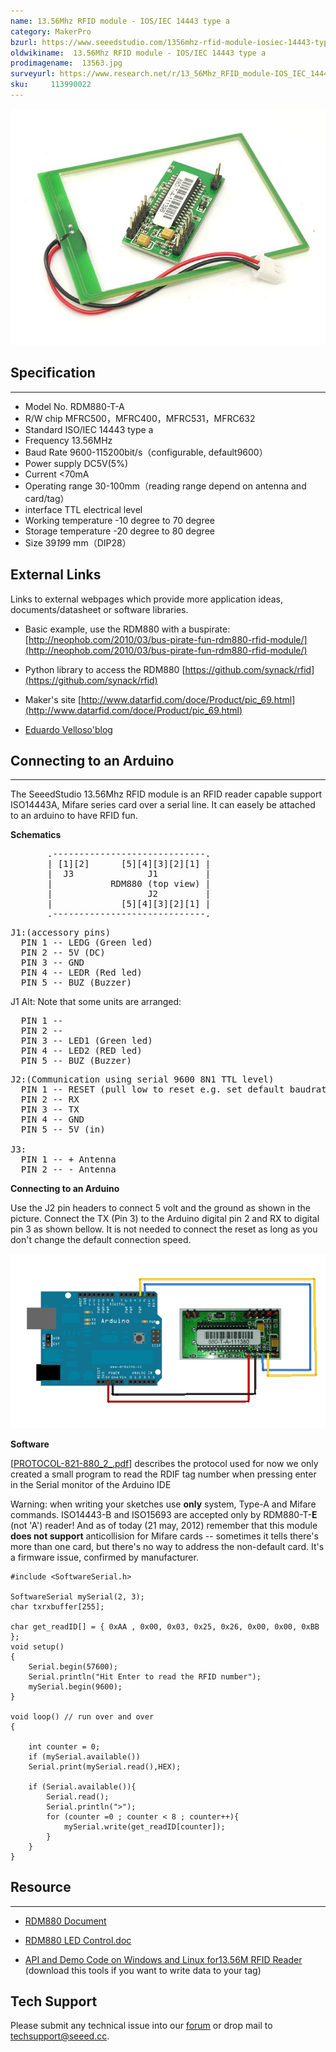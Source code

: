 ```yaml
---
name: 13.56Mhz RFID module - IOS/IEC 14443 type a
category: MakerPro
bzurl: https://www.seeedstudio.com/1356mhz-rfid-module-iosiec-14443-type-a-p-196.html?cPath=84_85&zenid=020999c566d2f31841dc54602b7d02ef
oldwikiname:  13.56Mhz RFID module - IOS/IEC 14443 type a
prodimagename:  13563.jpg
surveyurl: https://www.research.net/r/13_56Mhz_RFID_module-IOS_IEC_14443_type_a
sku:     113990022
---
```

![](https://github.com/SeeedDocument/13.56Mhz_RFID_module-IOS-IEC_14443_type_a/raw/master/img/13563.jpg)

##   Specification
---
*   Model No.  RDM880-T-A
*   R/W chip  MFRC500，MFRC400，MFRC531，MFRC632
*   Standard  ISO/IEC 14443 type a
*   Frequency  13.56MHz
*   Baud Rate  9600-115200bit/s（configurable, default9600）
*   Power supply  DC5V(5%)
*   Current  &lt;70mA
*   Operating range 30-100mm（reading range depend on antenna and card/tag）
*   interface  TTL electrical level
*   Working temperature -10 degree to 70 degree
*   Storage temperature -20 degree to 80 degree
*   Size  39*19*9 mm（DIP28）

##   External Links

Links to external webpages which provide more application ideas, documents/datasheet or software libraries.

*   Basic example, use the RDM880 with a buspirate: [http://neophob.com/2010/03/bus-pirate-fun-rdm880-rfid-module/](http://neophob.com/2010/03/bus-pirate-fun-rdm880-rfid-module/)

*   Python library to access the RDM880 [https://github.com/synack/rfid](https://github.com/synack/rfid)

*   Maker's site [http://www.datarfid.com/doce/Product/pic_69.html](http://www.datarfid.com/doce/Product/pic_69.html)

*   [Eduardo Velloso'blog](http://eduardovelloso.com/2011/11/22/rfid-part-iii-high-frequency-tutorial/)

##   Connecting to an Arduino
---
The SeeedStudio 13.56Mhz RFID module is an RFID reader capable support ISO14443A, Mifare series card over a serial line. It can easely be attached
to an arduino to have RFID fun.

**Schematics**

<pre>       .-----------------------------.
       | [1][2]      [5][4][3][2][1] |
       |  J3              J1         |
       |           RDM880 (top view) |
       |                  J2         |
       |             [5][4][3][2][1] |
       .-----------------------------.
</pre>
<pre>J1:(accessory pins)
  PIN 1 -- LEDG (Green led)
  PIN 2 -- 5V (DC)
  PIN 3 -- GND
  PIN 4 -- LEDR (Red led)
  PIN 5 -- BUZ (Buzzer)
</pre>

J1 Alt: Note that some units are arranged:

<pre>  PIN 1 --
  PIN 2 --
  PIN 3 -- LED1 (Green led)
  PIN 4 -- LED2 (RED led)
  PIN 5 -- BUZ (Buzzer)
</pre>

<pre>J2:(Communication using serial 9600 8N1 TTL level)
  PIN 1 -- RESET (pull low to reset e.g. set default baudrate)
  PIN 2 -- RX
  PIN 3 -- TX
  PIN 4 -- GND
  PIN 5 -- 5V (in)

J3:
  PIN 1 -- + Antenna
  PIN 2 -- - Antenna
</pre>

**Connecting to an Arduino**

Use the J2 pin headers to connect 5 volt and the ground as shown in the picture. Connect the TX (Pin 3) to the Arduino digital pin 2 and RX to digital pin 3 as shown bellow. It is not needed to connect the reset as long as you don't change the default connection speed.

![](https://github.com/SeeedDocument/13.56Mhz_RFID_module-IOS-IEC_14443_type_a/raw/master/img/Rdm880_bb.png)

**Software**

[[PROTOCOL-821-880_2_.pdf](https://www.google.com.hk/url?sa=t&amp;rct=j&amp;q=&amp;esrc=s&amp;source=web&amp;cd=1&amp;ved=0CCwQFjAA&amp;url=%68%74%74%70%3a%2f%2f%6e%65%6f%70%68%6f%62%2e%63%6f%6d%2f%66%69%6c%65%73%2f%72%66%69%64%2f%50%52%4f%54%4f%43%4f%4c%2d%38%32%31%2d%38%38%30%25%32%30%5f%32%5f%2e%70%64%66&amp;ei=NB4LUcEWicCJB7ylgKAO&amp;usg=AFQjCNExnbUz8nALfcRhj0I4z6tBZqgH9w&amp;bvm=bv.41867550,d.aGc&amp;cad=rjt)] describes the protocol used for now we only created a small program to read the RDIF tag number when pressing enter in the Serial monitor of the Arduino IDE

Warning: when writing your sketches use **only** system, Type-A and Mifare commands. ISO14443-B and ISO15693 are accepted only by RDM880-T-**E** (not 'A') reader! And as of today (21 may, 2012) remember that this module **does not support** anticollision for Mifare cards -- sometimes it tells there's more than one card, but there's no way to address the non-default card. It's a firmware issue, confirmed by manufacturer.
```
#include <SoftwareSerial.h>

SoftwareSerial mySerial(2, 3);
char txrxbuffer[255];

char get_readID[] = { 0xAA , 0x00, 0x03, 0x25, 0x26, 0x00, 0x00, 0xBB };
void setup()
{
    Serial.begin(57600);
    Serial.println("Hit Enter to read the RFID number");
    mySerial.begin(9600);
}

void loop() // run over and over
{

    int counter = 0;
    if (mySerial.available())
    Serial.print(mySerial.read(),HEX);

    if (Serial.available()){
        Serial.read();
        Serial.println(">");
        for (counter =0 ; counter < 8 ; counter++){
            mySerial.write(get_readID[counter]);
        }
    }
}
```

##   Resource
---
*   [RDM880 Document](https://github.com/SeeedDocument/13.56Mhz_RFID_module-IOS-IEC_14443_type_a/raw/master/res/RDM880-Spec.pdf)

*   [RDM880 LED Control.doc](https://github.com/SeeedDocument/13.56Mhz_RFID_module-IOS-IEC_14443_type_a/raw/master/res/RDM880_LED_Control.doc)

*   [API and Demo Code on Windows and Linux for13.56M RFID Reader](https://github.com/SeeedDocument/13.56Mhz_RFID_module-IOS-IEC_14443_type_a/raw/master/res/API_and_Demo_Code_on_Windows_and_Linux_for13.56M_RFID_Reader.zip) (download this tools if you want to write data to your tag)

## Tech Support
Please submit any technical issue into our [forum](http://forum.seeedstudio.com/) or drop mail to techsupport@seeed.cc. 